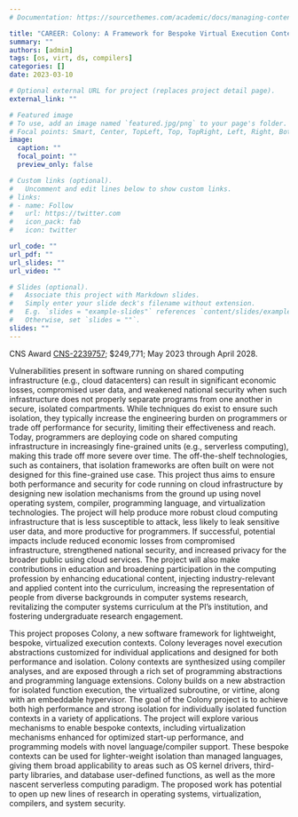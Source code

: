 ```yaml
---
# Documentation: https://sourcethemes.com/academic/docs/managing-content/

title: "CAREER: Colony: A Framework for Bespoke Virtual Execution Contexts"
summary: ""
authors: [admin]
tags: [os, virt, ds, compilers]
categories: []
date: 2023-03-10

# Optional external URL for project (replaces project detail page).
external_link: ""

# Featured image
# To use, add an image named `featured.jpg/png` to your page's folder.
# Focal points: Smart, Center, TopLeft, Top, TopRight, Left, Right, BottomLeft, Bottom, BottomRight.
image:
  caption: ""
  focal_point: ""
  preview_only: false

# Custom links (optional).
#   Uncomment and edit lines below to show custom links.
# links:
# - name: Follow
#   url: https://twitter.com
#   icon_pack: fab
#   icon: twitter

url_code: ""
url_pdf: ""
url_slides: ""
url_video: ""

# Slides (optional).
#   Associate this project with Markdown slides.
#   Simply enter your slide deck's filename without extension.
#   E.g. `slides = "example-slides"` references `content/slides/example-slides.md`.
#   Otherwise, set `slides = ""`.
slides: ""
---
```

CNS Award [CNS-2239757](https://www.nsf.gov/awardsearch/showAward?AWD_ID=2239757&HistoricalAwards=false);
$249,771; May 2023 through April 2028.

Vulnerabilities present in software running on shared computing infrastructure (e.g., cloud datacenters) can result in significant economic losses, compromised user data, and weakened national security when such infrastructure does not properly separate programs from one another in secure, isolated compartments. While techniques do exist to ensure such isolation, they typically increase the engineering burden on programmers or trade off performance for security, limiting their effectiveness and reach. Today, programmers are deploying code on shared computing infrastructure in increasingly fine-grained units (e.g., serverless computing), making this trade off more severe over time. The off-the-shelf technologies, such as containers, that isolation frameworks are often built on were not designed for this fine-grained use case. This project thus aims to ensure both performance and security for code running on cloud infrastructure by designing new isolation mechanisms from the ground up using novel operating system, compiler, programming language, and virtualization technologies. The project will help produce more robust cloud computing infrastructure that is less susceptible to attack, less likely to leak sensitive user data, and more productive for programmers. If successful, potential impacts include reduced economic losses from compromised infrastructure, strengthened national security, and increased privacy for the broader public using cloud services. The project will also make contributions in education and broadening participation in the computing profession by enhancing educational content, injecting industry-relevant and applied content into the curriculum, increasing the representation of people from diverse backgrounds in computer systems research, revitalizing the computer systems curriculum at the PI’s institution, and fostering undergraduate research engagement.

This project proposes Colony, a new software framework for lightweight, bespoke, virtualized execution contexts. Colony leverages novel execution abstractions customized for individual applications and designed for both performance and isolation. Colony contexts are synthesized using compiler analyses, and are exposed through a rich set of programming abstractions and programming language extensions. Colony builds on a new abstraction for isolated function execution, the virtualized subroutine, or virtine, along with an embeddable hypervisor. The goal of the Colony project is to achieve both high performance and strong isolation for individually isolated function contexts in a variety of applications. The project will explore various mechanisms to enable bespoke contexts, including virtualization mechanisms enhanced for optimized start-up performance, and programming models with novel language/compiler support. These bespoke contexts can be used for lighter-weight isolation than managed languages, giving them broad applicability to areas such as OS kernel drivers, third-party libraries, and database user-defined functions, as well as the more nascent serverless computing paradigm. The proposed work has potential to open up new lines of research in operating systems, virtualization, compilers, and system security.
